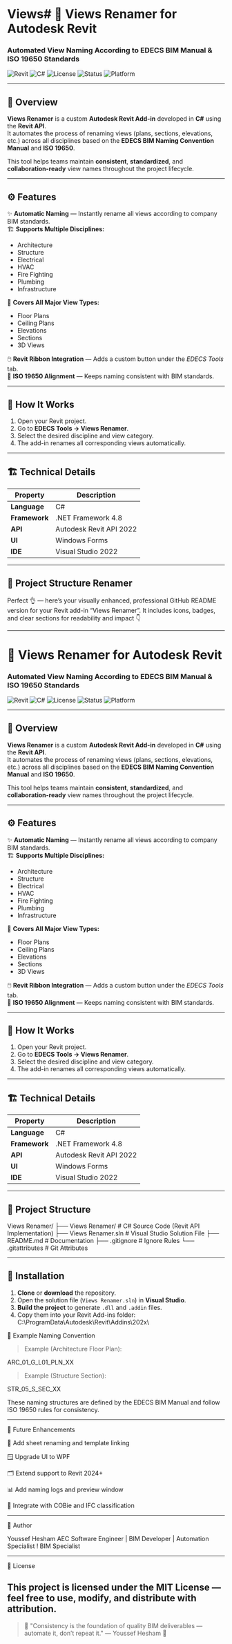 # Views# 🧭 Views Renamer for Autodesk Revit  
### Automated View Naming According to EDECS BIM Manual & ISO 19650 Standards  

![Revit](https://img.shields.io/badge/Revit-2022-blue?logo=autodesk&logoColor=white)
![C#](https://img.shields.io/badge/C%23-.NET%204.8-512BD4?logo=csharp)
![License](https://img.shields.io/badge/License-MIT-green)
![Status](https://img.shields.io/badge/Status-Active-success)
![Platform](https://img.shields.io/badge/Platform-Windows-lightgrey?logo=windows)

---

## 📖 Overview  
**Views Renamer** is a custom **Autodesk Revit Add-in** developed in **C#** using the **Revit API**.  
It automates the process of renaming views (plans, sections, elevations, etc.) across all disciplines based on the **EDECS BIM Naming Convention Manual** and **ISO 19650**.  

This tool helps teams maintain **consistent**, **standardized**, and **collaboration-ready** view names throughout the project lifecycle.  

---

## ⚙️ Features  
✨ **Automatic Naming** — Instantly rename all views according to company BIM standards.  
🏗️ **Supports Multiple Disciplines:**
- Architecture  
- Structure  
- Electrical  
- HVAC  
- Fire Fighting  
- Plumbing  
- Infrastructure  

🧩 **Covers All Major View Types:**
- Floor Plans  
- Ceiling Plans  
- Elevations  
- Sections  
- 3D Views  

🖱️ **Revit Ribbon Integration** — Adds a custom button under the *EDECS Tools* tab.  
📐 **ISO 19650 Alignment** — Keeps naming consistent with BIM standards.  

---

## 🧠 How It Works  
1. Open your Revit project.  
2. Go to **EDECS Tools → Views Renamer**.  
3. Select the desired discipline and view category.  
4. The add-in renames all corresponding views automatically.  

---

## 🏗️ Technical Details  
| Property | Description |
|-----------|--------------|
| **Language** | C# |
| **Framework** | .NET Framework 4.8 |
| **API** | Autodesk Revit API 2022 |
| **UI** | Windows Forms |
| **IDE** | Visual Studio 2022 |

---

## 📁 Project Structure Renamer
Perfect 👌 — here’s your visually enhanced, professional GitHub README version for your Revit add-in “Views Renamer”.
It includes icons, badges, and clear sections for readability and impact 👇


---

# 🧭 Views Renamer for Autodesk Revit  
### Automated View Naming According to EDECS BIM Manual & ISO 19650 Standards  

![Revit](https://img.shields.io/badge/Revit-2022-blue?logo=autodesk&logoColor=white)
![C#](https://img.shields.io/badge/C%23-.NET%204.8-512BD4?logo=csharp)
![License](https://img.shields.io/badge/License-MIT-green)
![Status](https://img.shields.io/badge/Status-Active-success)
![Platform](https://img.shields.io/badge/Platform-Windows-lightgrey?logo=windows)

---

## 📖 Overview  
**Views Renamer** is a custom **Autodesk Revit Add-in** developed in **C#** using the **Revit API**.  
It automates the process of renaming views (plans, sections, elevations, etc.) across all disciplines based on the **EDECS BIM Naming Convention Manual** and **ISO 19650**.  

This tool helps teams maintain **consistent**, **standardized**, and **collaboration-ready** view names throughout the project lifecycle.  

---

## ⚙️ Features  
✨ **Automatic Naming** — Instantly rename all views according to company BIM standards.  
🏗️ **Supports Multiple Disciplines:**
- Architecture  
- Structure  
- Electrical  
- HVAC  
- Fire Fighting  
- Plumbing  
- Infrastructure  

🧩 **Covers All Major View Types:**
- Floor Plans  
- Ceiling Plans  
- Elevations  
- Sections  
- 3D Views  

🖱️ **Revit Ribbon Integration** — Adds a custom button under the *EDECS Tools* tab.  
📐 **ISO 19650 Alignment** — Keeps naming consistent with BIM standards.  

---

## 🧠 How It Works  
1. Open your Revit project.  
2. Go to **EDECS Tools → Views Renamer**.  
3. Select the desired discipline and view category.  
4. The add-in renames all corresponding views automatically.  

---

## 🏗️ Technical Details  
| Property | Description |
|-----------|--------------|
| **Language** | C# |
| **Framework** | .NET Framework 4.8 |
| **API** | Autodesk Revit API 2022 |
| **UI** | Windows Forms |
| **IDE** | Visual Studio 2022 |

---

## 📁 Project Structure

Views Renamer/ ├── Views Renamer/         # C# Source Code (Revit API Implementation) ├── Views Renamer.sln      # Visual Studio Solution File ├── README.md              # Documentation ├── .gitignore             # Ignore Rules └── .gitattributes         # Git Attributes

---

## 🚀 Installation  
1. **Clone** or **download** the repository.  
2. Open the solution file (`Views Renamer.sln`) in **Visual Studio**.  
3. **Build the project** to generate `.dll` and `.addin` files.  
4. Copy them into your Revit Add-ins folder: C:\ProgramData\Autodesk\Revit\Addins\202x\

🧩 Example Naming Convention

> Example (Architecture Floor Plan):

ARC_01_G_L01_PLN_XX

> Example (Structure Section):

STR_05_S_SEC_XX

These naming structures are defined by the EDECS BIM Manual and follow ISO 19650 rules for consistency.

---

🔮 Future Enhancements

🧱 Add sheet renaming and template linking

🪟 Upgrade UI to WPF

🗂️ Extend support to Revit 2024+

📊 Add naming logs and preview window

💾 Integrate with COBie and IFC classification


---

👤 Author

Youssef Hesham
AEC Software Engineer | BIM Developer | Automation Specialist ! BIM Specialist

---

🪪 License

This project is licensed under the MIT License — feel free to use, modify, and distribute with attribution.
---

> 💬 "Consistency is the foundation of quality BIM deliverables — automate it, don’t repeat it."
— Youssef Hesham 🧱
